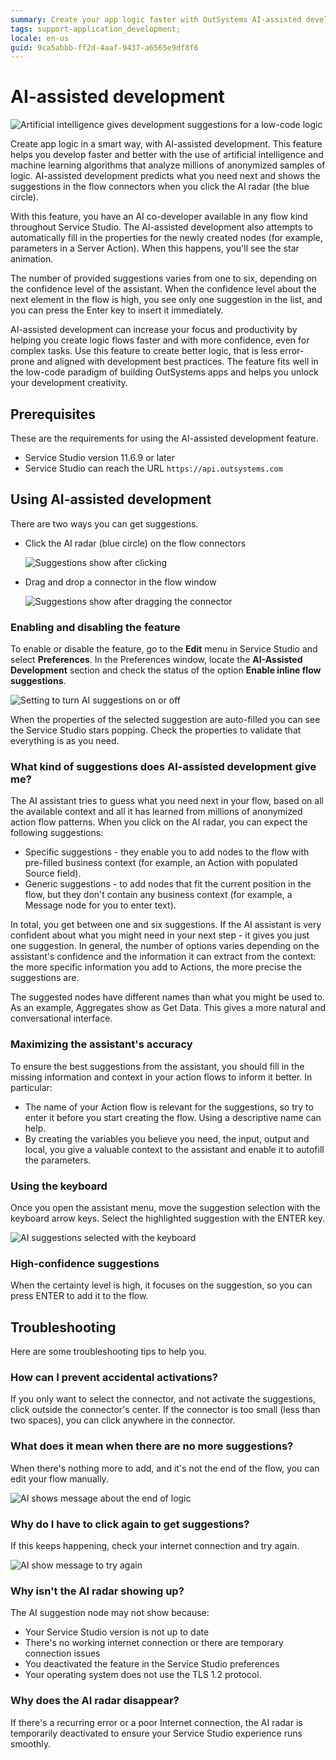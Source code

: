 ```yaml
---
summary: Create your app logic faster with OutSystems AI-assisted development. Use AI-powered suggestions and add logic nodes automatically to your flow and boost your low-code development.
tags: support-application_development;
locale: en-us
guid: 9ca5abbb-ff2d-4aaf-9437-a6565e9df8f6
---
```


# AI-assisted development

![Artificial intelligence gives development suggestions for a low-code logic](images/ai-flow-service-studio.gif?width=500)

Create app logic in a smart way, with AI-assisted development. This feature helps you develop faster and better with the use of artificial intelligence and machine learning algorithms that analyze millions of anonymized samples of logic. AI-assisted development predicts what you need next and shows the suggestions in the flow connectors when you click the AI radar (the blue circle).

With this feature, you have an AI co-developer available in any flow kind throughout Service Studio. The AI-assisted development also attempts to automatically fill in the properties for the newly created nodes (for example, parameters in a Server Action). When this happens, you'll see the star animation.

The number of provided suggestions varies from one to six, depending on the confidence level of the assistant. When the confidence level about the next element in the flow is high, you see only one suggestion in the list, and you can press the Enter key to insert it immediately.

AI-assisted development can increase your focus and productivity by helping you create logic flows faster and with more confidence, even for complex tasks. Use this feature to create better logic, that is less error-prone and aligned with development best practices. The feature fits well in the low-code paradigm of building OutSystems apps and helps you unlock your development creativity.

## Prerequisites

These are the requirements for using the AI-assisted development feature.

* Service Studio version 11.6.9 or later
* Service Studio can reach the URL `https://api.outsystems.com`

## Using AI-assisted development

There are two ways you can get suggestions.

* Click the AI radar (blue circle) on the flow connectors  

    ![Suggestions show after clicking](images/ai-flow-node-click.png?width=600)

* Drag and drop a connector in the flow window  
    
    ![Suggestions show after dragging the connector](images/ai-flow-node-drag.gif?width=600)


### Enabling and disabling the feature

To enable or disable the feature, go to the **Edit** menu in Service Studio and select **Preferences**. In the Preferences window, locate the **AI-Assisted Development** section and check the status of the option **Enable inline flow suggestions**.

![Setting to turn AI suggestions on or off](images/ai-flow-settings.png?width=400)

<div class="info" markdown="1">

When the properties of the selected suggestion are auto-filled you can see the Service Studio stars popping. Check the properties to validate that everything is as you need.

</div>

### What kind of suggestions does AI-assisted development give me?

The AI assistant tries to guess what you need next in your flow, based on all the available context and all it has learned from millions of anonymized action flow patterns. When you click on the AI radar, you can expect the following suggestions:

* Specific suggestions - they enable you to add nodes to the flow with pre-filled business context (for example, an Action with populated Source field).
* Generic suggestions - to add nodes that fit the current position in the flow, but they don't contain any business context (for example, a Message node for you to enter text).    

In total, you get between one and six suggestions. If the AI assistant is very confident about what you might need in your next step - it gives you just one suggestion. In general, the number of options varies depending on the assistant's confidence and the information it can extract from the context: the more specific information you add to Actions, the more precise the suggestions are.

<div class="info" markdown="1">
	
The suggested nodes have different names than what you might be used to. As an example, Aggregates show as Get Data. This gives a more natural and conversational interface.

</div>

### Maximizing the assistant's accuracy

To ensure the best suggestions from the assistant, you should fill in the missing information and context in your action flows to inform it better. In particular:

* The name of your Action flow is relevant for the suggestions, so try to enter it before you start creating the flow. Using a descriptive name can help.
* By creating the variables you believe you need, the input, output and local, you give a valuable context to the assistant and enable it to autofill the parameters.

### Using the keyboard

Once you open the assistant menu, move the suggestion selection with the keyboard arrow keys. Select the highlighted suggestion with the ENTER key.

![AI suggestions selected with the keyboard](images/ai-flow-node-suggestion.gif?width=600)

### High-confidence suggestions

When the certainty level is high, it focuses on the suggestion, so you can press ENTER to add it to the flow.

## Troubleshooting

Here are some troubleshooting tips to help you.

### How can I prevent accidental activations?

If you only want to select the connector, and not activate the suggestions, click outside the connector's center. If the connector is too small (less than two spaces), you can click anywhere in the connector.

### What does it mean when there are no more suggestions?

When there's nothing more to add, and it's not the end of the flow, you can edit your flow manually.

![AI shows message about the end of logic](images/ai-flow-ts-no-suggestions.png?width=400)

### Why do I have to click again to get suggestions?

If this keeps happening, check your internet connection and try again.

![AI show message to try again](images/ai-flow-ts-tryagain.png?width=600)

### Why isn't the AI radar showing up?

The AI suggestion node may not show because:

* Your Service Studio version is not up to date
* There's no working internet connection or there are temporary connection issues
* You deactivated the feature in the Service Studio preferences
* Your operating system does not use the TLS 1.2 protocol.

### Why does the AI radar disappear?

If there's a recurring error or a poor Internet connection, the AI radar is temporarily deactivated to ensure your Service Studio experience runs smoothly.